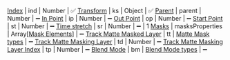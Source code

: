 [Index](../common#index) | ind | Number | ✅
[Transform](../common#transform) | ks | Object | ✅ 
[Parent](../common#parenting) | parent | Number | ➖
[In Point](../common#in-point) | ip | Number | ➖
[Out Point](../common#out-point) | op | Number | ➖
[Start Point](../common#start-point) | st | Number | ➖
[Time stretch](../common#time-stretch) | sr | Number | ➖ | 1
[Masks](../common#clipping-masks) | masksProperties | Array[[Mask Elements](#mask-elements)] | ➖
[Track Matte Masked Layer](../common#masked-layer) | tt | [Matte Mask types](../../properties/matte-mask-types) | ➖
[Track Matte Masking Layer](../common#masking-layer) | td | Number | ➖
[Track Matte Masking Layer Index](../common#masking-layer-index) | tp | Number | ➖
[Blend Mode](../common#blend-mode) | bm | [Blend Mode types](../../properties/blend-mode-types) | ➖